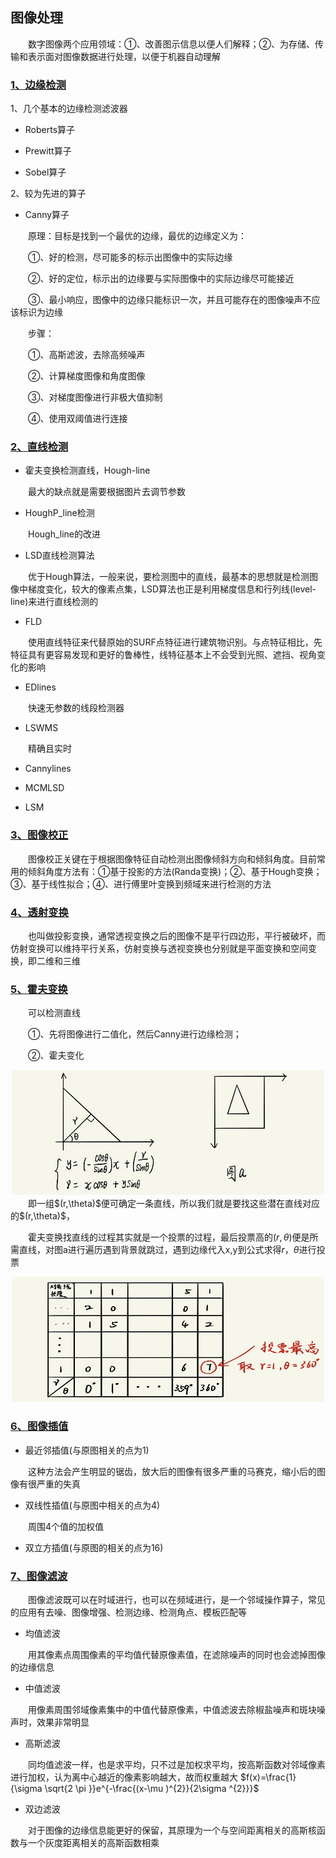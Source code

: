 ## 图像处理
&emsp;&emsp;数字图像两个应用领域：①、改善图示信息以便人们解释；②、为存储、传输和表示面对图像数据进行处理，以便于机器自动理解

### [1、边缘检测](1、边缘检测)
1、几个基本的边缘检测滤波器

- Roberts算子

- Prewitt算子

- Sobel算子

2、较为先进的算子

- Canny算子

&emsp;&emsp;原理：目标是找到一个最优的边缘，最优的边缘定义为：

&emsp;&emsp;①、好的检测，尽可能多的标示出图像中的实际边缘

&emsp;&emsp;②、好的定位，标示出的边缘要与实际图像中的实际边缘尽可能接近

&emsp;&emsp;③、最小响应，图像中的边缘只能标识一次，并且可能存在的图像噪声不应该标识为边缘

&emsp;&emsp;步骤：

&emsp;&emsp;①、高斯滤波，去除高频噪声

&emsp;&emsp;②、计算梯度图像和角度图像

&emsp;&emsp;③、对梯度图像进行非极大值抑制

&emsp;&emsp;④、使用双阈值进行连接

### [2、直线检测](2、直线检测)
- 霍夫变换检测直线，Hough-line

&emsp;&emsp;最大的缺点就是需要根据图片去调节参数

- HoughP_line检测

&emsp;&emsp;Hough_line的改进

- LSD直线检测算法

&emsp;&emsp;优于Hough算法，一般来说，要检测图中的直线，最基本的思想就是检测图像中梯度变化，较大的像素点集，LSD算法也正是利用梯度信息和行列线(level-line)来进行直线检测的

- FLD

&emsp;&emsp;使用直线特征来代替原始的SURF点特征进行建筑物识别。与点特征相比，先特征具有更容易发现和更好的鲁棒性，线特征基本上不会受到光照、遮挡、视角变化的影响

- EDlines

&emsp;&emsp;快速无参数的线段检测器

- LSWMS

&emsp;&emsp;精确且实时

- Cannylines

- MCMLSD

- LSM

### [3、图像校正](3、图像校正)
&emsp;&emsp;图像校正关键在于根据图像特征自动检测出图像倾斜方向和倾斜角度。目前常用的倾斜角度方法有：①基于投影的方法(Randa变换)；②、基于Hough变换；③、基于线性拟合；④、进行傅里叶变换到频域来进行检测的方法

### [4、透射变换](4、透射变换)
&emsp;&emsp;也叫做投影变换，通常透视变换之后的图像不是平行四边形，平行被破坏，而仿射变换可以维持平行关系，仿射变换与透视变换也分别就是平面变换和空间变换，即二维和三维

### [5、霍夫变换](5、霍夫变换)
&emsp;&emsp;可以检测直线

&emsp;&emsp;①、先将图像进行二值化，然后Canny进行边缘检测；

&emsp;&emsp;②、霍夫变化
<div align=center><img width="500" height="200" src="https://github.com/ethan-sui/AI-algorithm-engineer-knowledge/blob/main/image/Hough00.jpg"/></div>
&emsp;&emsp;即一组$(r,\theta)$便可确定一条直线，所以我们就是要找这些潜在直线对应的$(r,\theta)$，

&emsp;&emsp;霍夫变换找直线的过程其实就是一个投票的过程，最后投票高的$(r,\theta)$便是所需直线，对图a进行遍历遇到背景就跳过，遇到边缘代入x,y到公式求得$r$，$\theta$进行投票
<div align=center><img width="500" height="200" src="https://github.com/ethan-sui/AI-algorithm-engineer-knowledge/blob/main/image/Hough01.jpg"/></div>

### [6、图像插值](6、图像插值)

- 最近邻插值(与原图相关的点为1)

&emsp;&emsp;这种方法会产生明显的锯齿，放大后的图像有很多严重的马赛克，缩小后的图像有很严重的失真

- 双线性插值(与原图中相关的点为4)

&emsp;&emsp;周围4个值的加权值

- 双立方插值(与原图的相关的点为16)

### [7、图像滤波](7、图像滤波)
&emsp;&emsp;图像滤波既可以在时域进行，也可以在频域进行，是一个邻域操作算子，常见的应用有去噪、图像增强、检测边缘、检测角点、模板匹配等

- 均值滤波

&emsp;&emsp;用其像素点周围像素的平均值代替原像素值，在滤除噪声的同时也会滤掉图像的边缘信息

- 中值滤波

&emsp;&emsp;用像素周围邻域像素集中的中值代替原像素，中值滤波去除椒盐噪声和斑块噪声时，效果非常明显

- 高斯滤波

&emsp;&emsp;同均值滤波一样，也是求平均，只不过是加权求平均，按高斯函数对邻域像素进行加权，认为离中心越近的像素影响越大，故而权重越大
$f(x)=\frac{1}{\sigma \sqrt{2 \pi }}e^{-\frac{(x-\mu )^{2}}{2\sigma ^{2}}}$

- 双边滤波

&emsp;&emsp;对于图像的边缘信息能更好的保留，其原理为一个与空间距离相关的高斯核函数与一个灰度距离相关的高斯函数相乘
